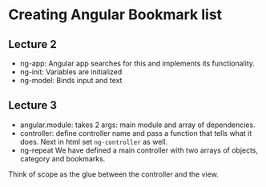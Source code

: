 # Creating Angular Bookmark list 

## Lecture 2
* ng-app: Angular app searches for this and implements its functionality.
* ng-init: Variables are initialized
* ng-model: Binds input and text

## Lecture 3
* angular.module: takes 2 args: main module and array of dependencies.
* controller: define controller name and pass a function that tells what it does. Next in html set `ng-controller` as well.
* ng-repeat
We have defined a main controller with two arrays of objects, category and bookmarks.

Think of scope as the glue between the controller and the view.
